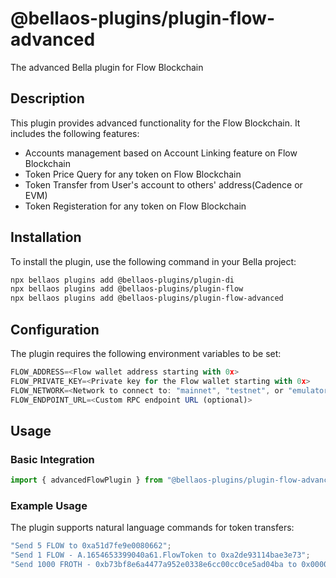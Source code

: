 # @bellaos-plugins/plugin-flow-advanced

The advanced Bella plugin for Flow Blockchain

## Description

This plugin provides advanced functionality for the Flow Blockchain. It includes the following features:

- Accounts management based on Account Linking feature on Flow Blockchain
- Token Price Query for any token on Flow Blockchain
- Token Transfer from User's account to others' address(Cadence or EVM)
- Token Registeration for any token on Flow Blockchain

## Installation

To install the plugin, use the following command in your Bella project:

```bash
npx bellaos plugins add @bellaos-plugins/plugin-di
npx bellaos plugins add @bellaos-plugins/plugin-flow
npx bellaos plugins add @bellaos-plugins/plugin-flow-advanced
```

## Configuration

The plugin requires the following environment variables to be set:

```typescript
FLOW_ADDRESS=<Flow wallet address starting with 0x>
FLOW_PRIVATE_KEY=<Private key for the Flow wallet starting with 0x>
FLOW_NETWORK=<Network to connect to: "mainnet", "testnet", or "emulator" (optional, defaults to "mainnet")>
FLOW_ENDPOINT_URL=<Custom RPC endpoint URL (optional)>
```

## Usage

### Basic Integration

```typescript
import { advancedFlowPlugin } from "@bellaos-plugins/plugin-flow-advanced";
```

### Example Usage

The plugin supports natural language commands for token transfers:

```typescript
"Send 5 FLOW to 0xa51d7fe9e0080662";
"Send 1 FLOW - A.1654653399040a61.FlowToken to 0xa2de93114bae3e73";
"Send 1000 FROTH - 0xb73bf8e6a4477a952e0338e6cc00cc0ce5ad04ba to 0x000000000000000000000002e44fbfbd00395de5";
```
